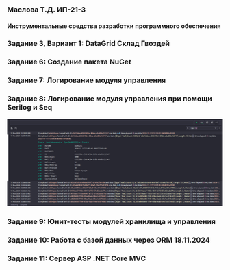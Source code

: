 ### Маслова Т.Д. ИП-21-3 
#### Инструментальные средства разработки программного обеспечения
### Задание 3, Вариант 1: DataGrid Склад Гвоздей
### Задание 6: Создание пакета NuGet
### Задание 7: Логирование модуля управления
### Задание 8: Логирование модуля управления при помощи Serilog и Seq
![Seq screenshot](https://github.com/TaniachiFractal/DataGrid_NailWarehouse/blob/master/SeqScreenshot.png)
### Задание 9: Юнит-тесты модулей хранилища и управления
### Задание 10: Работа с базой данных через ORM 18.11.2024
### Задание 11: Сервер ASP .NET Core MVC
